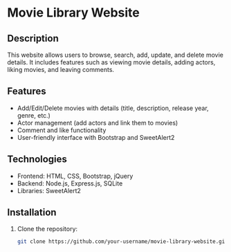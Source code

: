 # Movie Library Website

## Description
This website allows users to browse, search, add, update, and delete movie details. It includes features such as viewing movie details, adding actors, liking movies, and leaving comments.

## Features
- Add/Edit/Delete movies with details (title, description, release year, genre, etc.)
- Actor management (add actors and link them to movies)
- Comment and like functionality
- User-friendly interface with Bootstrap and SweetAlert2

## Technologies
- Frontend: HTML, CSS, Bootstrap, jQuery
- Backend: Node.js, Express.js, SQLite
- Libraries: SweetAlert2

## Installation
1. Clone the repository:
   ```bash
   git clone https://github.com/your-username/movie-library-website.git
